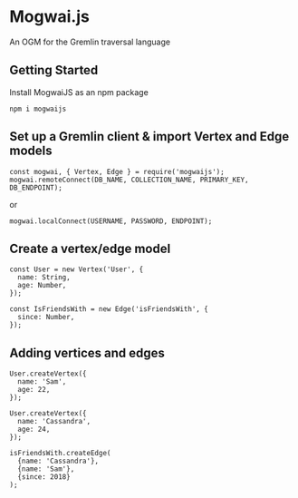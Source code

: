 # Mogwai.js
An OGM for the Gremlin traversal language

## Getting Started
Install MogwaiJS as an npm package
```
npm i mogwaijs
```

## Set up a Gremlin client & import Vertex and Edge models
```
const mogwai, { Vertex, Edge } = require('mogwaijs');
mogwai.remoteConnect(DB_NAME, COLLECTION_NAME, PRIMARY_KEY, DB_ENDPOINT);
```
or
```
mogwai.localConnect(USERNAME, PASSWORD, ENDPOINT);
```

## Create a vertex/edge model
```
const User = new Vertex('User', {
  name: String,
  age: Number,
});
```
```  
const IsFriendsWith = new Edge('isFriendsWith', {
  since: Number,
});
```

## Adding vertices and edges
```
User.createVertex({
  name: 'Sam',
  age: 22,
});

User.createVertex({
  name: 'Cassandra',
  age: 24,
});

isFriendsWith.createEdge(
  {name: 'Cassandra'},
  {name: 'Sam'},
  {since: 2018}
);
```
